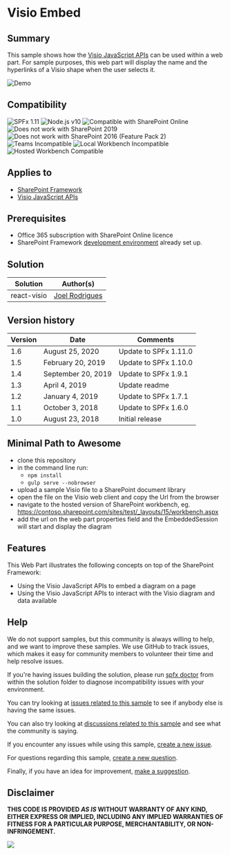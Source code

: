 # Visio Embed

## Summary

This sample shows how the [Visio JavaScript APIs](https://docs.microsoft.com/office/dev/add-ins/reference/overview/visio-javascript-reference-overview) can be used within a web part. For sample purposes, this web part will display the name and the hyperlinks of a Visio shape when the user selects it.

![Demo](./assets/Preview.PNG)

## Compatibility

![SPFx 1.11](https://img.shields.io/badge/SPFx-1.11.0-green.svg)
![Node.js v10](https://img.shields.io/badge/Node.js-v10-green.svg)
![Compatible with SharePoint Online](https://img.shields.io/badge/SharePoint%20Online-Compatible-green.svg)
![Does not work with SharePoint 2019](https://img.shields.io/badge/SharePoint%20Server%202019-Incompatible-red.svg "SharePoint Server 2019 requires SPFx 1.4.1 or lower")
![Does not work with SharePoint 2016 (Feature Pack 2)](https://img.shields.io/badge/SharePoint%20Server%202016%20(Feature%20Pack%202)-Incompatible-red.svg "SharePoint Server 2016 Feature Pack 2 requires SPFx 1.1")
![Teams Incompatible](https://img.shields.io/badge/Teams-Incompatible-lightgrey.svg)
![Local Workbench Incompatible](https://img.shields.io/badge/Local%20Workbench-Incompatible-red.svg "This solution requires access to files on your SharePoint tenant")
![Hosted Workbench Compatible](https://img.shields.io/badge/Hosted%20Workbench-Compatible-green.svg)

## Applies to

- [SharePoint Framework](https://docs.microsoft.com/sharepoint/dev/spfx/sharepoint-framework-overview)
- [Visio JavaScript APIs](https://docs.microsoft.com/office/dev/add-ins/reference/overview/visio-javascript-reference-overview)

## Prerequisites

- Office 365 subscription with SharePoint Online licence
- SharePoint Framework [development environment](https://docs.microsoft.com/sharepoint/dev/spfx/set-up-your-development-environment) already set up.

## Solution

| Solution    | Author(s)      |
| ----------- | -------------- |
| react-visio | [Joel Rodrigues](https://github.com/joelfmrodrigues) |

## Version history

| Version | Date               | Comments             |
| ------- | ------------------ | -------------------- |
| 1.6     | August 25, 2020 | Update to SPFx 1.11.0 |
| 1.5     | February 20, 2019 | Update to SPFx 1.10.0 |
| 1.4     | September 20, 2019 | Update to SPFx 1.9.1 |
| 1.3     | April 4, 2019      | Update readme        |
| 1.2     | January 4, 2019    | Update to SPFx 1.7.1 |
| 1.1     | October 3, 2018    | Update to SPFx 1.6.0 |
| 1.0     | August 23, 2018    | Initial release      |

## Minimal Path to Awesome

- clone this repository
- in the command line run:
  - `npm install`
  - `gulp serve --nobrowser`
- upload a sample Visio file to a SharePoint document library
- open the file on the Visio web client and copy the Url from the browser
- navigate to the hosted version of SharePoint workbench, eg. https://contoso.sharepoint.com/sites/test/_layouts/15/workbench.aspx
- add the url on the web part properties field and the EmbeddedSession will start and display the diagram

## Features

This Web Part illustrates the following concepts on top of the SharePoint Framework:

- Using the Visio JavaScript APIs to embed a diagram on a page
- Using the Visio JavaScript APIs to interact with the Visio diagram and data available

## Help

We do not support samples, but this community is always willing to help, and we want to improve these samples. We use GitHub to track issues, which makes it easy for  community members to volunteer their time and help resolve issues.

If you're having issues building the solution, please run [spfx doctor](https://pnp.github.io/cli-microsoft365/cmd/spfx/spfx-doctor/) from within the solution folder to diagnose incompatibility issues with your environment.

You can try looking at [issues related to this sample](https://github.com/pnp/sp-dev-fx-webparts/issues?q=label%3Areact-visio) to see if anybody else is having the same issues.

You can also try looking at [discussions related to this sample](https://github.com/pnp/sp-dev-fx-webparts/discussions?discussions_q=react-visio) and see what the community is saying.

If you encounter any issues while using this sample, [create a new issue](https://github.com/pnp/sp-dev-fx-webparts/issues/new?assignees=&labels=Needs%3A+Triage+%3Amag%3A%2Ctype%3Abug-suspected%2Csample%3A%20react-visio&template=bug-report.yml&sample=react-visio&authors=@joelfmrodrigues&title=react-visio%20-%20).

For questions regarding this sample, [create a new question](https://github.com/pnp/sp-dev-fx-webparts/issues/new?assignees=&labels=Needs%3A+Triage+%3Amag%3A%2Ctype%3Aquestion%2Csample%3A%20react-visio&template=question.yml&sample=react-visio&authors=@joelfmrodrigues&title=react-visio%20-%20).

Finally, if you have an idea for improvement, [make a suggestion](https://github.com/pnp/sp-dev-fx-webparts/issues/new?assignees=&labels=Needs%3A+Triage+%3Amag%3A%2Ctype%3Aenhancement%2Csample%3A%20react-visio&template=question.yml&sample=react-visio&authors=@joelfmrodrigues&title=react-visio%20-%20).


## Disclaimer

**THIS CODE IS PROVIDED *AS IS* WITHOUT WARRANTY OF ANY KIND, EITHER EXPRESS OR IMPLIED, INCLUDING ANY IMPLIED WARRANTIES OF FITNESS FOR A PARTICULAR PURPOSE, MERCHANTABILITY, OR NON-INFRINGEMENT.**


<img src="https://telemetry.sharepointpnp.com/sp-dev-fx-webparts/samples/react-visio" />
